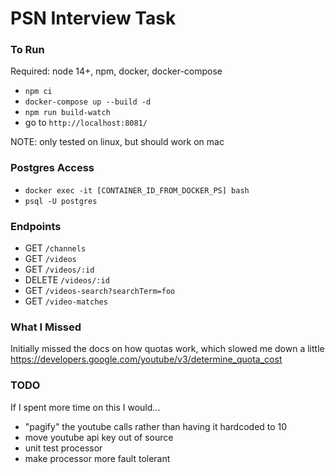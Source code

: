 # PSN Interview Task

### To Run

Required: node 14+, npm, docker, docker-compose

- `npm ci`
- `docker-compose up --build -d`
- `npm run build-watch`
- go to `http://localhost:8081/`

NOTE: only tested on linux, but should work on mac

### Postgres Access

- `docker exec -it [CONTAINER_ID_FROM_DOCKER_PS] bash`
- `psql -U postgres`

### Endpoints

- GET `/channels`
- GET `/videos`
- GET `/videos/:id`
- DELETE `/videos/:id`
- GET `/videos-search?searchTerm=foo`
- GET `/video-matches`

### What I Missed

Initially missed the docs on how quotas work, which slowed me down a little
https://developers.google.com/youtube/v3/determine_quota_cost

### TODO

If I spent more time on this I would...

- "pagify" the youtube calls rather than having it hardcoded to 10
- move youtube api key out of source
- unit test processor
- make processor more fault tolerant
